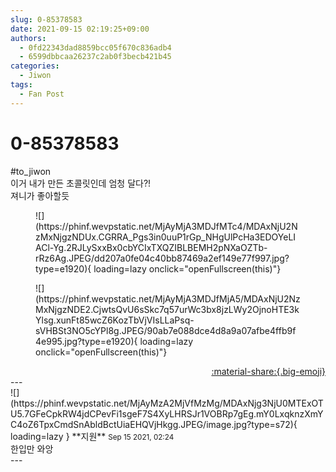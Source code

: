```yaml
---
slug: 0-85378583
date: 2021-09-15 02:19:25+09:00
authors:
  - 0fd22343dad8859bcc05f670c836adb4
  - 6599dbbcaa26237c2ab0f3becb421b45
categories:
  - Jiwon
tags:
  - Fan Post
---
```


# 0-85378583

<div class="post-container" markdown="1">
<div class="content-container md-sidebar__scrollwrap" markdown="1">

\#to_jiwon<br>이거 내가 만든 초콜릿인데 엄청 달다?!<br>져니가 좋아할듯
<figure markdown="1">
![](https://phinf.wevpstatic.net/MjAyMjA3MDJfMTc4/MDAxNjU2NzMxNjgzNDUx.CGRRA_Pgs3in0uuP1rGp_NHgUlPcHa3EDOYeLIACl-Yg.2RJLySxxBx0cbYCIxTXQZIBLBEMH2pNXaOZTb-rRz6Ag.JPEG/dd207a0fe04c40bb87469a2ef149e77f997.jpg?type=e1920){ loading=lazy onclick="openFullscreen(this)"}
</figure>

<figure markdown="1">
![](https://phinf.wevpstatic.net/MjAyMjA3MDJfMjA5/MDAxNjU2NzMxNjgzNDE2.CjwtsQvU6sSkc7q57urWc3bx8jzLWy2OjnoHTE3kYlsg.xunFt85wcZ6KozTbVjVIsLLaPsq-sVHBSt3NO5cYPl8g.JPEG/90ab7e088dce4d8a9a07afbe4ffb9f4e995.jpg?type=e1920){ loading=lazy onclick="openFullscreen(this)"}
</figure>


</div>
</div>

<div style="text-align: right;" markdown="1">
<a href="https://weverse.io/fromis9/fanpost/0-85378583" style="text-align: right;">:material-share:{.big-emoji}</a>
</div>
---

<div class="comments-container md-sidebar__scrollwrap" markdown="1">
<div class="comment" markdown="1">
<div class='id-container' markdown="1">
![](https://phinf.wevpstatic.net/MjAyMzA2MjVfMzMg/MDAxNjg3NjU0MTExOTU5.7GFeCpkRW4jdCPevFi1sgeF7S4XyLHRSJr1VOBRp7gEg.mY0LxqknzXmYC4oZ6TpxCmdSnAbldBctUiaEHQVjHkgg.JPEG/image.jpg?type=s72){ loading=lazy }
**<span class="artist">지원</span>** <small>Sep 15 2021, 02:24</small><br>
</div>
<div class='comment-body' markdown="1">
한입만 와앙
</div>
</div>
</div>
---
